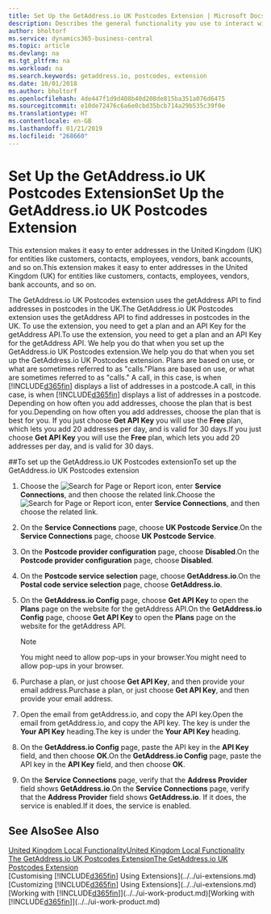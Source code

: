 ```yaml
---
title: Set Up the GetAddress.io UK Postcodes Extension | Microsoft Docs
description: Describes the general functionality you use to interact with data in Business Central, such as entering values, sorting data, and changing views.
author: bholtorf
ms.service: dynamics365-business-central
ms.topic: article
ms.devlang: na
ms.tgt_pltfrm: na
ms.workload: na
ms.search.keywords: getaddress.io, postcodes, extension
ms.date: 10/01/2018
ms.author: bholtorf
ms.openlocfilehash: 4de447f1d9d408b40d208de815ba351a076d6475
ms.sourcegitcommit: e10de72476c6a6e0cbd35bcb714a29b535c39f0e
ms.translationtype: HT
ms.contentlocale: en-GB
ms.lasthandoff: 01/21/2019
ms.locfileid: "268660"
---
```

# <a name="set-up-the-getaddressio-uk-postcodes-extension"></a><span data-ttu-id="64886-103">Set Up the GetAddress.io UK Postcodes Extension</span><span class="sxs-lookup"><span data-stu-id="64886-103">Set Up the GetAddress.io UK Postcodes Extension</span></span>
<span data-ttu-id="64886-104">This extension makes it easy to enter addresses in the United Kingdom (UK) for entities like customers, contacts, employees, vendors, bank accounts, and so on.</span><span class="sxs-lookup"><span data-stu-id="64886-104">This extension makes it easy to enter addresses in the United Kingdom (UK) for entities like customers, contacts, employees, vendors, bank accounts, and so on.</span></span>

<span data-ttu-id="64886-105">The GetAddress.io UK Postcodes extension uses the getAddress API to find addresses in postcodes in the UK.</span><span class="sxs-lookup"><span data-stu-id="64886-105">The GetAddress.io UK Postcodes extension uses the getAddress API to find addresses in postcodes in the UK.</span></span> <span data-ttu-id="64886-106">To use the extension, you need to get a plan and an API Key for the getAddress API.</span><span class="sxs-lookup"><span data-stu-id="64886-106">To use the extension, you need to get a plan and an API Key for the getAddress API.</span></span> <span data-ttu-id="64886-107">We help you do that when you set up the GetAddress.io UK Postcodes extension.</span><span class="sxs-lookup"><span data-stu-id="64886-107">We help you do that when you set up the GetAddress.io UK Postcodes extension.</span></span> <span data-ttu-id="64886-108">Plans are based on use, or what are sometimes referred to as "calls."</span><span class="sxs-lookup"><span data-stu-id="64886-108">Plans are based on use, or what are sometimes referred to as "calls."</span></span> <span data-ttu-id="64886-109">A call, in this case, is when [!INCLUDE[d365fin](../../includes/d365fin_md.md)] displays a list of addresses in a postcode.</span><span class="sxs-lookup"><span data-stu-id="64886-109">A call, in this case, is when [!INCLUDE[d365fin](../../includes/d365fin_md.md)] displays a list of addresses in a postcode.</span></span> <span data-ttu-id="64886-110">Depending on how often you add addresses, choose the plan that is best for you.</span><span class="sxs-lookup"><span data-stu-id="64886-110">Depending on how often you add addresses, choose the plan that is best for you.</span></span> <span data-ttu-id="64886-111">If you just choose **Get API Key** you will use the **Free** plan, which lets you add 20 addresses per day, and is valid for 30 days.</span><span class="sxs-lookup"><span data-stu-id="64886-111">If you just choose **Get API Key** you will use the **Free** plan, which lets you add 20 addresses per day, and is valid for 30 days.</span></span>

##<a name="to-set-up-the-getaddressio-uk-postcodes-extension"></a><span data-ttu-id="64886-112">To set up the GetAddress.io UK Postcodes extension</span><span class="sxs-lookup"><span data-stu-id="64886-112">To set up the GetAddress.io UK Postcodes extension</span></span>
1. <span data-ttu-id="64886-113">Choose the ![Search for Page or Report](../../media/ui-search/search_small.png "Search for Page or Report icon") icon, enter **Service Connections**, and then choose the related link.</span><span class="sxs-lookup"><span data-stu-id="64886-113">Choose the ![Search for Page or Report](../../media/ui-search/search_small.png "Search for Page or Report icon") icon, enter **Service Connections**, and then choose the related link.</span></span>  
2. <span data-ttu-id="64886-114">On the **Service Connections** page, choose **UK Postcode Service**.</span><span class="sxs-lookup"><span data-stu-id="64886-114">On the **Service Connections** page, choose **UK Postcode Service**.</span></span>
3. <span data-ttu-id="64886-115">On the **Postcode provider configuration** page, choose **Disabled**.</span><span class="sxs-lookup"><span data-stu-id="64886-115">On the **Postcode provider configuration** page, choose **Disabled**.</span></span>
4. <span data-ttu-id="64886-116">On the **Postcode service selection** page, choose **GetAddress.io**.</span><span class="sxs-lookup"><span data-stu-id="64886-116">On the **Postal code service selection** page, choose **GetAddress.io**.</span></span>
5. <span data-ttu-id="64886-117">On the **GetAddress.io Config** page, choose **Get API Key** to open the **Plans** page on the website for the getAddress API.</span><span class="sxs-lookup"><span data-stu-id="64886-117">On the **GetAddress.io Config** page, choose **Get API Key** to open the **Plans** page on the website for the getAddress API.</span></span>  

    > [!NOTE]  
    >   <span data-ttu-id="64886-118">You might need to allow pop-ups in your browser.</span><span class="sxs-lookup"><span data-stu-id="64886-118">You might need to allow pop-ups in your browser.</span></span>

6. <span data-ttu-id="64886-119">Purchase a plan, or just choose **Get API Key**, and then provide your email address.</span><span class="sxs-lookup"><span data-stu-id="64886-119">Purchase a plan, or just choose **Get API Key**, and then provide your email address.</span></span>
7. <span data-ttu-id="64886-120">Open the email from getAddress.io, and copy the API key.</span><span class="sxs-lookup"><span data-stu-id="64886-120">Open the email from getAddress.io, and copy the API key.</span></span> <span data-ttu-id="64886-121">The key is under the **Your API Key** heading.</span><span class="sxs-lookup"><span data-stu-id="64886-121">The key is under the **Your API Key** heading.</span></span>
8. <span data-ttu-id="64886-122">On the **GetAddress.io Config** page, paste the API key in the **API Key** field, and then choose **OK**.</span><span class="sxs-lookup"><span data-stu-id="64886-122">On the **GetAddress.io Config** page, paste the API key in the **API Key** field, and then choose **OK**.</span></span>
9. <span data-ttu-id="64886-123">On the **Service Connections** page, verify that the **Address Provider** field shows **GetAddress.io**.</span><span class="sxs-lookup"><span data-stu-id="64886-123">On the **Service Connections** page, verify that the **Address Provider** field shows **GetAddress.io**.</span></span> <span data-ttu-id="64886-124">If it does, the service is enabled.</span><span class="sxs-lookup"><span data-stu-id="64886-124">If it does, the service is enabled.</span></span>

## <a name="see-also"></a><span data-ttu-id="64886-125">See Also</span><span class="sxs-lookup"><span data-stu-id="64886-125">See Also</span></span>
[<span data-ttu-id="64886-126">United Kingdom Local Functionality</span><span class="sxs-lookup"><span data-stu-id="64886-126">United Kingdom Local Functionality</span></span>](united-kingdom-local-functionality.md)  
[<span data-ttu-id="64886-127">The GetAddress.io UK Postcodes Extension</span><span class="sxs-lookup"><span data-stu-id="64886-127">The GetAddress.io UK Postcodes Extension</span></span>](../../ui-extensions-getaddressio.md)  
<span data-ttu-id="64886-128">[Customising [!INCLUDE[d365fin](../../includes/d365fin_md.md)] Using Extensions](../../ui-extensions.md)</span><span class="sxs-lookup"><span data-stu-id="64886-128">[Customizing [!INCLUDE[d365fin](../../includes/d365fin_md.md)] Using Extensions](../../ui-extensions.md)</span></span>  
<span data-ttu-id="64886-129">[Working with [!INCLUDE[d365fin](../../includes/d365fin_md.md)]](../../ui-work-product.md)</span><span class="sxs-lookup"><span data-stu-id="64886-129">[Working with [!INCLUDE[d365fin](../../includes/d365fin_md.md)]](../../ui-work-product.md)</span></span>  
